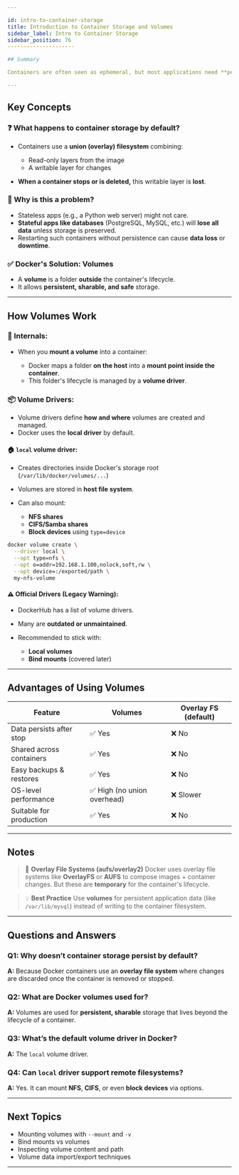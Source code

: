 ```yaml
---

id: intro-to-container-storage
title: Introduction to Container Storage and Volumes
sidebar_label: Intro to Container Storage
sidebar_position: 76
---------------------

## Summary

Containers are often seen as ephemeral, but most applications need **persistent storage**. This section introduces how Docker solves that problem through **Volumes** and **Bind Mounts**. It also explores how **overlay filesystems**, **volume drivers**, and **mount options** come together to support durable storage across container restarts.

---
```


## Key Concepts

### ❓ What happens to container storage by default?

- Containers use a **union (overlay) filesystem** combining:

  - Read-only layers from the image
  - A writable layer for changes

- **When a container stops or is deleted,** this writable layer is **lost**.

### 🧠 Why is this a problem?

- Stateless apps (e.g., a Python web server) might not care.
- **Stateful apps like databases** (PostgreSQL, MySQL, etc.) will **lose all
  data** unless storage is preserved.
- Restarting such containers without persistence can cause **data loss** or
  **downtime**.

### ✅ Docker's Solution: **Volumes**

- A **volume** is a folder **outside** the container's lifecycle.
- It allows **persistent, sharable, and safe** storage.

---

## How Volumes Work

### 🔧 Internals:

- When you **mount a volume** into a container:

  - Docker maps a folder **on the host** into a **mount point inside the
    container**.
  - This folder's lifecycle is managed by a **volume driver**.

### 📦 Volume Drivers:

- Volume drivers define **how and where** volumes are created and managed.
- Docker uses the **local driver** by default.

#### 🏠 `local` volume driver:

- Creates directories inside Docker's storage root
  (`/var/lib/docker/volumes/...`)
- Volumes are stored in **host file system**.
- Can also mount:

  - **NFS shares**
  - **CIFS/Samba shares**
  - **Block devices** using `type=device`

```bash
docker volume create \
  --driver local \
  --opt type=nfs \
  --opt o=addr=192.168.1.100,nolock,soft,rw \
  --opt device=:/exported/path \
  my-nfs-volume
```

#### ⚠️ Official Drivers (Legacy Warning):

- DockerHub has a list of volume drivers.
- Many are **outdated or unmaintained**.
- Recommended to stick with:

  - **Local volumes**
  - **Bind mounts** (covered later)

---

## Advantages of Using Volumes

| Feature                  | Volumes                     | Overlay FS (default) |
| ------------------------ | --------------------------- | -------------------- |
| Data persists after stop | ✅ Yes                      | ❌ No                |
| Shared across containers | ✅ Yes                      | ❌ No                |
| Easy backups & restores  | ✅ Yes                      | ❌ No                |
| OS-level performance     | ✅ High (no union overhead) | ❌ Slower            |
| Suitable for production  | ✅ Yes                      | ❌ No                |

---

## Notes

> 📌 **Overlay File Systems (aufs/overlay2)** Docker uses overlay file systems
> like **OverlayFS** or **AUFS** to compose images + container changes. But
> these are **temporary** for the container's lifecycle.

> 💡 **Best Practice** Use **volumes** for persistent application data (like
> `/var/lib/mysql`) instead of writing to the container filesystem.

---

## Questions and Answers

### Q1: Why doesn’t container storage persist by default?

**A:** Because Docker containers use an **overlay file system** where changes
are discarded once the container is removed or stopped.

### Q2: What are Docker volumes used for?

**A:** Volumes are used for **persistent, sharable** storage that lives beyond
the lifecycle of a container.

### Q3: What’s the default volume driver in Docker?

**A:** The `local` volume driver.

### Q4: Can `local` driver support remote filesystems?

**A:** Yes. It can mount **NFS**, **CIFS**, or even **block devices** via
options.

---

## Next Topics

- Mounting volumes with `--mount` and `-v`
- Bind mounts vs volumes
- Inspecting volume content and path
- Volume data import/export techniques

---
